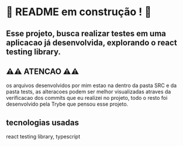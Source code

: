 # :construction: README em construção ! :construction:

## Esse projeto, busca realizar testes em uma aplicacao já desenvolvida, explorando o react testing library.

##  ⚠️⚠️ ATENCAO ⚠️⚠️
os arquivos desenvolvidos por mim estao na dentro da pasta SRC e da pasta tests, as alteracoes podem ser melhor visualizadas atraves da verificacao dos commits que eu realizei no projeto, todo o resto foi desenvolvido pela Trybe que pensou esse projeto.

## tecnologias usadas
react testing library, typescript 